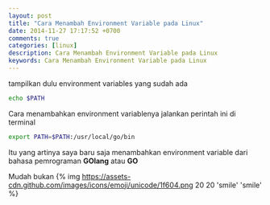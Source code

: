 ```yaml
---
layout: post
title: "Cara Menambah Environment Variable pada Linux"
date: 2014-11-27 17:17:52 +0700
comments: true
categories: [linux]
description: Cara Menambah Environment Variable pada Linux
keywords: Cara Menambah Environment Variable pada Linux
---
```

tampilkan dulu environment variables yang sudah ada
``` sh
echo $PATH
```
<!--more-->
Cara menambahkan environment variablenya jalankan perintah ini di terminal
``` sh
export PATH=$PATH:/usr/local/go/bin
```
Itu yang artinya saya baru saja menambahkan environment variable dari bahasa pemrograman __GOlang__ atau __GO__

Mudah bukan {% img https://assets-cdn.github.com/images/icons/emoji/unicode/1f604.png 20 20 'smile' 'smile' %}